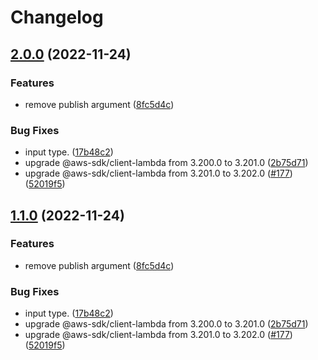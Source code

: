 # Changelog

## [2.0.0](https://github.com/kazimanzurrashid/lambda-update-action/compare/v1...v2.0.0) (2022-11-24)


### Features

* remove publish argument ([8fc5d4c](https://github.com/kazimanzurrashid/lambda-update-action/commit/8fc5d4c7eebc53e9b21cdfe41c1e5810c81919fe))


### Bug Fixes

* input type. ([17b48c2](https://github.com/kazimanzurrashid/lambda-update-action/commit/17b48c205ae8ecf35dc44df49a0bcbeebade7b82))
* upgrade @aws-sdk/client-lambda from 3.200.0 to 3.201.0 ([2b75d71](https://github.com/kazimanzurrashid/lambda-update-action/commit/2b75d71e551e08b7887b65341de6e76d946b28a6))
* upgrade @aws-sdk/client-lambda from 3.201.0 to 3.202.0 ([#177](https://github.com/kazimanzurrashid/lambda-update-action/issues/177)) ([52019f5](https://github.com/kazimanzurrashid/lambda-update-action/commit/52019f58555a36e614dd98b136ce8318c87da0f2))

## [1.1.0](https://github.com/kazimanzurrashid/lambda-update-action/compare/v1...v1.1.0) (2022-11-24)


### Features

* remove publish argument ([8fc5d4c](https://github.com/kazimanzurrashid/lambda-update-action/commit/8fc5d4c7eebc53e9b21cdfe41c1e5810c81919fe))


### Bug Fixes

* input type. ([17b48c2](https://github.com/kazimanzurrashid/lambda-update-action/commit/17b48c205ae8ecf35dc44df49a0bcbeebade7b82))
* upgrade @aws-sdk/client-lambda from 3.200.0 to 3.201.0 ([2b75d71](https://github.com/kazimanzurrashid/lambda-update-action/commit/2b75d71e551e08b7887b65341de6e76d946b28a6))
* upgrade @aws-sdk/client-lambda from 3.201.0 to 3.202.0 ([#177](https://github.com/kazimanzurrashid/lambda-update-action/issues/177)) ([52019f5](https://github.com/kazimanzurrashid/lambda-update-action/commit/52019f58555a36e614dd98b136ce8318c87da0f2))